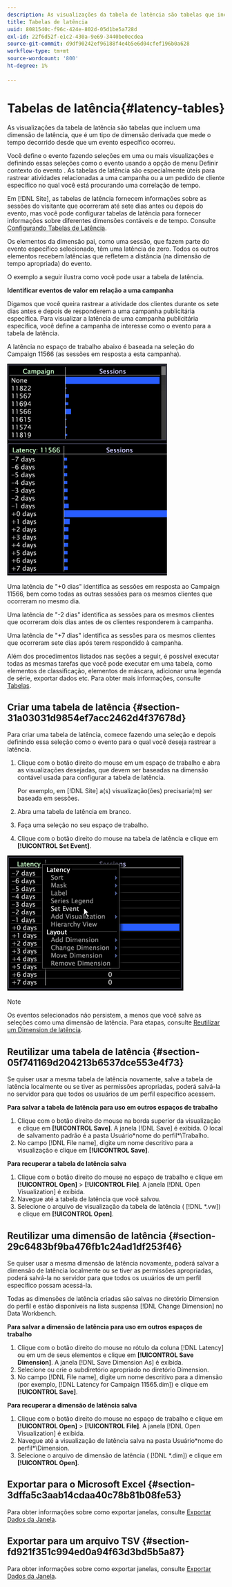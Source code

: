 ```yaml
---
description: As visualizações da tabela de latência são tabelas que incluem uma dimensão de latência, que é um tipo de dimensão derivada que mede o tempo decorrido desde que um evento específico ocorreu.
title: Tabelas de latência
uuid: 8081540c-f96c-424e-802d-05d1be5a728d
exl-id: 22f6d52f-e1c2-430a-9e69-3440be0ecdea
source-git-commit: d9df90242ef96188f4e4b5e6d04cfef196b0a628
workflow-type: tm+mt
source-wordcount: '800'
ht-degree: 1%

---
```


# Tabelas de latência{#latency-tables}

As visualizações da tabela de latência são tabelas que incluem uma dimensão de latência, que é um tipo de dimensão derivada que mede o tempo decorrido desde que um evento específico ocorreu.

Você define o evento fazendo seleções em uma ou mais visualizações e definindo essas seleções como o evento usando a opção de menu Definir contexto do evento . As tabelas de latência são especialmente úteis para rastrear atividades relacionadas a uma campanha ou a um pedido de cliente específico no qual você está procurando uma correlação de tempo.

Em [!DNL Site], as tabelas de latência fornecem informações sobre as sessões do visitante que ocorreram até sete dias antes ou depois do evento, mas você pode configurar tabelas de latência para fornecer informações sobre diferentes dimensões contáveis e de tempo. Consulte [Configurando Tabelas de Latência](../../../home/c-get-started/c-intf-anlys-ftrs/c-config-ltcy-tbls/c-config-ltcy-tbls.md#concept-7175c3defec64556994f0dfcccb7d15c).

Os elementos da dimensão pai, como uma sessão, que fazem parte do evento específico selecionado, têm uma latência de zero. Todos os outros elementos recebem latências que refletem a distância (na dimensão de tempo apropriada) do evento.

O exemplo a seguir ilustra como você pode usar a tabela de latência.

**Identificar eventos de valor em relação a uma campanha**

Digamos que você queira rastrear a atividade dos clientes durante os sete dias antes e depois de responderem a uma campanha publicitária específica. Para visualizar a latência de uma campanha publicitária específica, você define a campanha de interesse como o evento para a tabela de latência.

A latência no espaço de trabalho abaixo é baseada na seleção do Campaign 11566 (as sessões em resposta a esta campanha).

![](assets/vis_Latency.png)

Uma latência de &quot;+0 dias&quot; identifica as sessões em resposta ao Campaign 11566, bem como todas as outras sessões para os mesmos clientes que ocorreram no mesmo dia.

Uma latência de &quot;-2 dias&quot; identifica as sessões para os mesmos clientes que ocorreram dois dias antes de os clientes responderem à campanha.

Uma latência de &quot;+7 dias&quot; identifica as sessões para os mesmos clientes que ocorreram sete dias após terem respondido à campanha.

Além dos procedimentos listados nas seções a seguir, é possível executar todas as mesmas tarefas que você pode executar em uma tabela, como elementos de classificação, elementos de máscara, adicionar uma legenda de série, exportar dados etc. Para obter mais informações, consulte [Tabelas](../../../home/c-get-started/c-analysis-vis/c-tables/c-tables.md#concept-c632cb8ad9724f90ac5c294d52ae667f).

## Criar uma tabela de latência {#section-31a03031d9854ef7acc2462d4f37678d}

Para criar uma tabela de latência, comece fazendo uma seleção e depois definindo essa seleção como o evento para o qual você deseja rastrear a latência.

1. Clique com o botão direito do mouse em um espaço de trabalho e abra as visualizações desejadas, que devem ser baseadas na dimensão contável usada para configurar a tabela de latência.

   Por exemplo, em [!DNL Site] a(s) visualização(ões) precisaria(m) ser baseada em sessões.

1. Abra uma tabela de latência em branco.
1. Faça uma seleção no seu espaço de trabalho.
1. Clique com o botão direito do mouse na tabela de latência e clique em **[!UICONTROL Set Event]**.

![](assets/vis_Latency_SetEvent.png)

>[!NOTE]
>
>Os eventos selecionados não persistem, a menos que você salve as seleções como uma dimensão de latência. Para etapas, consulte [Reutilizar um Dimension de latência](../../../home/c-get-started/c-analysis-vis/c-lat-tbls.md#section-29c6483bf9ba476fb1c24ad1df253f46).

## Reutilizar uma tabela de latência {#section-05f741169d204213b6537dce553e4f73}

Se quiser usar a mesma tabela de latência novamente, salve a tabela de latência localmente ou se tiver as permissões apropriadas, poderá salvá-la no servidor para que todos os usuários de um perfil específico acessem.

**Para salvar a tabela de latência para uso em outros espaços de trabalho**

1. Clique com o botão direito do mouse na borda superior da visualização e clique em **[!UICONTROL Save]**. A janela [!DNL Save] é exibida. O local de salvamento padrão é a pasta Usuário\*nome do perfil*\Trabalho.
1. No campo [!DNL File name], digite um nome descritivo para a visualização e clique em **[!UICONTROL Save]**.

**Para recuperar a tabela de latência salva**

1. Clique com o botão direito do mouse no espaço de trabalho e clique em **[!UICONTROL Open]** > **[!UICONTROL File]**. A janela [!DNL Open Visualization] é exibida.
1. Navegue até a tabela de latência que você salvou.
1. Selecione o arquivo de visualização da tabela de latência ( [!DNL *.vw]) e clique em **[!UICONTROL Open]**.

## Reutilizar uma dimensão de latência {#section-29c6483bf9ba476fb1c24ad1df253f46}

Se quiser usar a mesma dimensão de latência novamente, poderá salvar a dimensão de latência localmente ou se tiver as permissões apropriadas, poderá salvá-la no servidor para que todos os usuários de um perfil específico possam acessá-la.

Todas as dimensões de latência criadas são salvas no diretório Dimension do perfil e estão disponíveis na lista suspensa [!DNL Change Dimension] no Data Workbench.

**Para salvar a dimensão de latência para uso em outros espaços de trabalho**

1. Clique com o botão direito do mouse no rótulo da coluna [!DNL Latency] ou em um de seus elementos e clique em **[!UICONTROL Save Dimension]**. A janela [!DNL Save Dimension As] é exibida.
1. Selecione ou crie o subdiretório apropriado no diretório Dimension.
1. No campo [!DNL File name], digite um nome descritivo para a dimensão (por exemplo, [!DNL Latency for Campaign 11565.dim]) e clique em **[!UICONTROL Save]**.

**Para recuperar a dimensão de latência salva**

1. Clique com o botão direito do mouse no espaço de trabalho e clique em **[!UICONTROL Open]** > **[!UICONTROL File]**. A janela [!DNL Open Visualization] é exibida.
1. Navegue até a visualização de latência salva na pasta Usuário\*nome do perfil*\Dimension.
1. Selecione o arquivo de dimensão de latência ( [!DNL *.dim]) e clique em **[!UICONTROL Open]**.

## Exportar para o Microsoft Excel {#section-3dffa5c3aab14cdaa40c78b81b08fe53}

Para obter informações sobre como exportar janelas, consulte [Exportar Dados da Janela](../../../home/c-get-started/c-wk-win-wksp/c-exp-win-data.md#concept-8df61d64ed434cc5a499023c44197349).

## Exportar para um arquivo TSV {#section-fd921f351c994ed0a94f63d3bd5b5a87}

Para obter informações sobre como exportar janelas, consulte [Exportar Dados da Janela](../../../home/c-get-started/c-wk-win-wksp/c-exp-win-data.md#concept-8df61d64ed434cc5a499023c44197349).
